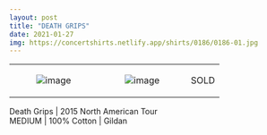 ```yaml
---
layout: post
title: "DEATH GRIPS"
date: 2021-01-27
img: https://concertshirts.netlify.app/shirts/0186/0186-01.jpg
---
```




<table style="width:100%;"><tr><td style="vertical-align:top;">
                <figure class="tmblr-full" data-orig-height="2048" data-orig-width="1365" data-orig-src="https://concertshirts.netlify.app/shirts/0186/0186-01.jpg"><img src="https://64.media.tumblr.com/054d53a60e819075c96a32306f65ee97/39f441bbdf6141a7-22/s540x810/4ab46f59c80878b39599bb9f4b49f0e571a5b7f7.jpg" data-orig-height="2048" data-orig-width="1365" data-orig-src="https://concertshirts.netlify.app/shirts/0186/0186-01.jpg" alt="image"/></figure></td>
            <td style="vertical-align:top;">
                <figure class="tmblr-full" data-orig-height="2048" data-orig-width="1365" data-orig-src="https://concertshirts.netlify.app/shirts/0186/0186-02.jpg"><img src="https://64.media.tumblr.com/a7361385eb93bcdd9cdc9cd6a9baa9c8/39f441bbdf6141a7-4e/s540x810/bbbb6a8d3409e9e7c58e8e06af132c74b4b9fdc1.jpg" data-orig-height="2048" data-orig-width="1365" data-orig-src="https://concertshirts.netlify.app/shirts/0186/0186-02.jpg" alt="image"/></figure></td>
            <td class="sold-overlay"><p class="sold-text">SOLD</p></td>
        </tr></table><p>
        Death Grips | 2015 North American Tour<br/>MEDIUM | 100% Cotton | Gildan
    </p>
